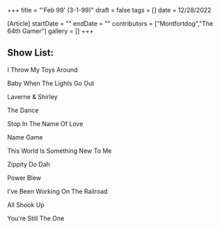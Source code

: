 +++
title = "'Feb 99' (3-1-99)"
draft = false
tags = []
date = 12/28/2022

[Article]
startDate = ""
endDate = ""
contributors = ["Montfortdog","The 64th Gamer"]
gallery = []
+++
<h2> Show List: </h2>
I Throw My Toys Around

Baby When The Lights Go Out

Laverne & Shirley

The Dance

Stop In The Name Of Love

Name Game

This World Is Something New To Me

Zippity Do Dah

Power Blew

I've Been Working On The Railroad

All Shook Up

You're Still The One